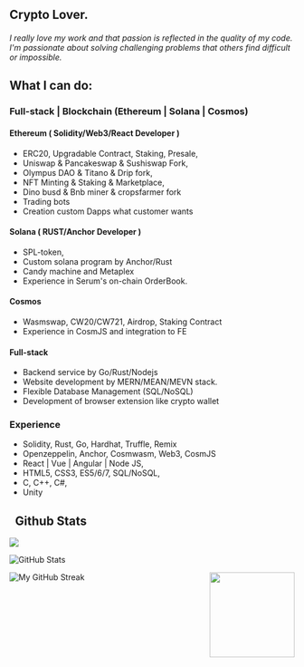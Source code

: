 <h2 font-weight="bold">Crypto Lover.</h2>

#### 

*I really love my work and that passion is reflected in the quality of my code.
I'm passionate about solving challenging problems that others find difficult or impossible.*

## What I can do:

### Full-stack | Blockchain (Ethereum | Solana | Cosmos) 

  #### Ethereum ( Solidity/Web3/React Developer )
  * ERC20, Upgradable Contract, Staking, Presale,
  * Uniswap & Pancakeswap & Sushiswap Fork,
  * Olympus DAO & Titano & Drip fork,
  * NFT Minting & Staking & Marketplace,
  * Dino busd & Bnb miner & cropsfarmer fork
  * Trading bots
  * Creation custom Dapps what customer wants

  #### Solana ( RUST/Anchor Developer )
  * SPL-token, 
  * Custom solana program by Anchor/Rust
  * Candy machine and Metaplex
  * Experience in Serum's on-chain OrderBook.  
  
  #### Cosmos
  * Wasmswap, CW20/CW721, Airdrop, Staking Contract
  * Experience in CosmJS and integration to FE

  #### Full-stack
  * Backend service by Go/Rust/Nodejs
  * Website development by MERN/MEAN/MEVN stack.
  * Flexible Database Management (SQL/NoSQL)
  * Development of browser extension like crypto wallet
  

### Experience 
  * Solidity, Rust, Go, Hardhat, Truffle, Remix
  * Openzeppelin, Anchor, Cosmwasm, Web3, CosmJS
  * React | Vue | Angular | Node JS,
  * HTML5, CSS3, ES5/6/7, SQL/NoSQL,
  * C, C++, C#,
  * Unity
####

<h2> &nbsp; Github Stats </h2>

![](https://komarev.com/ghpvc/?username=CryptoKG94&color=dc143c)

 <span align="left">
  
  ![GitHub Stats](https://github-readme-stats.vercel.app/api?username=CryptoKG94&count_private=true&show_icons=true&hide_border=true&bg_color=3D3D3D&title_color=00E6FE&icon_color=00E6FE&text_color=FFFFFF)
 </span>

<span align="right"> 
  
 <img align="right" height="150px" src="https://github-readme-stats.vercel.app/api/top-langs?username=CryptoKG94&layout=compact&theme=monokai&count_private=true&exclude_repo=CryptoKG94.github.io&hide=php&show_icons=true&hide_border=true&bg_color=3D3D3D&title_color=00E6FE&icon_color=00E6FE&text_color=FFFFFF" /> 
</span>

 <span align="left">
  
![My GitHub Streak](https://github-readme-streak-stats.herokuapp.com/?user=cryptokg94&count_private=true&hide_border=true&theme=black-ice&background=3D3D3D&stroke=00E6FE)
 </span>
